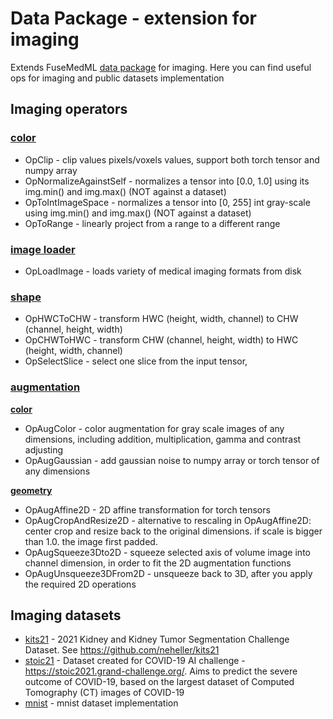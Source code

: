 # Data Package - extension for imaging
Extends FuseMedML [data package](../../fuse/data/README.md) for imaging.
Here you can find useful ops for imaging and public datasets implementation

## Imaging operators

### [color](ops/color.py)
* OpClip - clip values pixels/voxels values, support both torch tensor and numpy array
* OpNormalizeAgainstSelf - normalizes a tensor into [0.0, 1.0] using its img.min() and img.max() (NOT against a dataset)
* OpToIntImageSpace - normalizes a tensor into [0, 255] int gray-scale using img.min() and img.max() (NOT against a dataset)
* OpToRange - linearly project from a range to a different range

### [image loader](ops/image_loader.py)
* OpLoadImage - loads variety of medical imaging formats from disk


### [shape](ops/shape_ops.py)
* OpHWCToCHW - transform HWC (height, width, channel) to CHW (channel, height, width)
* OpCHWToHWC - transform CHW (channel, height, width) to HWC (height, width, channel)
* OpSelectSlice - select one slice from the input tensor, 

### [augmentation](ops/aug/)

[**color**](ops/aug/color.py)
* OpAugColor - color augmentation for gray scale images of any dimensions, including addition, multiplication, gamma and contrast adjusting 
* OpAugGaussian - add gaussian noise to numpy array or torch tensor of any dimensions
  
[**geometry**](ops/aug/geometry.py)
* OpAugAffine2D -  2D affine transformation for torch tensors
* OpAugCropAndResize2D - alternative to rescaling in OpAugAffine2D: center crop and resize back to the original dimensions. if scale is bigger than 1.0. the image first padded.
* OpAugSqueeze3Dto2D - squeeze selected axis of volume image into channel dimension, in order to fit the 2D augmentation functions
* OpAugUnsqueeze3DFrom2D - unsqueeze back to 3D, after you apply the required 2D operations

## Imaging datasets
* [kits21](datasets/kits21.py) - 2021 Kidney and Kidney Tumor Segmentation Challenge Dataset. See https://github.com/neheller/kits21
* [stoic21](datasets/stoic21.py) - Dataset created for COVID-19 AI challenge - https://stoic2021.grand-challenge.org/. Aims to predict the severe outcome of COVID-19, based on the largest dataset of Computed Tomography (CT) images of COVID-19
* [mnist](datasets/mnist.py) - mnist dataset implementation


